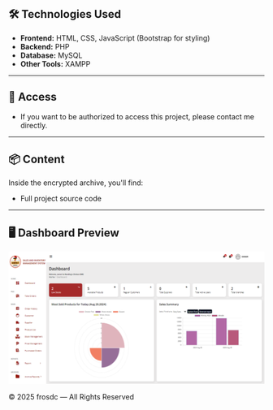 ## 🛠️ Technologies Used
- **Frontend:** HTML, CSS, JavaScript (Bootstrap for styling)
- **Backend:** PHP
- **Database:** MySQL 
- **Other Tools:** XAMPP
---

## 🔑 Access 
- If you want to be authorized to access this project, please contact me directly.

---

## 📦 Content
Inside the encrypted archive, you'll find:
- Full project source code

---
## 🖥️ Dashboard Preview
![Preview](sims.png)


© 2025 frosdc — All Rights Reserved
